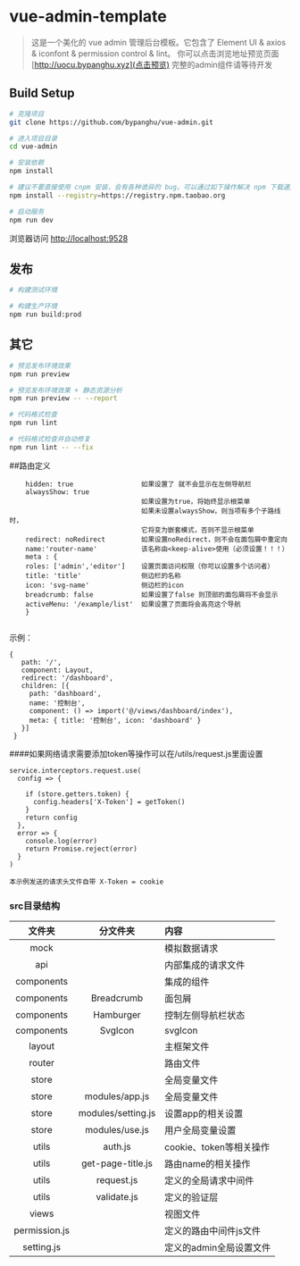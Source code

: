 # vue-admin-template

> 这是一个美化的 vue admin 管理后台模板。它包含了 Element UI & axios 
>& iconfont & permission control & lint。
> 你可以点击浏览地址预览页面[http://uocu.bypanghu.xyz](点击预览)
> 完整的admin组件请等待开发


## Build Setup

```bash
# 克隆项目
git clone https://github.com/bypanghu/vue-admin.git

# 进入项目目录
cd vue-admin

# 安装依赖
npm install

# 建议不要直接使用 cnpm 安装，会有各种诡异的 bug。可以通过如下操作解决 npm 下载速度慢的问题
npm install --registry=https://registry.npm.taobao.org

# 启动服务
npm run dev
```

浏览器访问 [http://localhost:9528](http://localhost:9528)

## 发布

```bash
# 构建测试环境

# 构建生产环境
npm run build:prod
```

## 其它

```bash
# 预览发布环境效果
npm run preview

# 预览发布环境效果 + 静态资源分析
npm run preview -- --report

# 代码格式检查
npm run lint

# 代码格式检查并自动修复
npm run lint -- --fix
```
##路由定义
```
    hidden: true                 如果设置了 就不会显示在左侧导航栏
    alwaysShow: true
                                 如果设置为true，将始终显示根菜单
                                 如果未设置alwaysShow，则当项有多个子路线时，
                                 它将变为嵌套模式，否则不显示根菜单
    redirect: noRedirect         如果设置noRedirect，则不会在面包屑中重定向
    name:'router-name'           该名称由<keep-alive>使用（必须设置！！！）
    meta : {
    roles: ['admin','editor']    设置页面访问权限（你可以设置多个访问者）
    title: 'title'               侧边栏的名称
    icon: 'svg-name'             侧边栏的icon
    breadcrumb: false            如果设置了false 则顶部的面包屑将不会显示
    activeMenu: '/example/list'  如果设置了页面将会高亮这个导航
    }
    
```
示例：
```vuejs
{
   path: '/',
   component: Layout,
   redirect: '/dashboard',
   children: [{
     path: 'dashboard',
     name: '控制台',
     component: () => import('@/views/dashboard/index'),
     meta: { title: '控制台', icon: 'dashboard' }
   }]
 }
```

####如果网络请求需要添加token等操作可以在/utils/request.js里面设置
```vuejs
service.interceptors.request.use(
  config => {

    if (store.getters.token) {
      config.headers['X-Token'] = getToken()
    }
    return config
  },
  error => {
    console.log(error)
    return Promise.reject(error)
  }
)

本示例发送的请求头文件自带 X-Token = cookie
```

### src目录结构

| 文件夹 |分文件夹| 内容 |
|:----:|:----:|:----|
|mock| | 模拟数据请求|
| api | |内部集成的请求文件| 
| components | |集成的组件|
| components| Breadcrumb|面包屑
| components| Hamburger|控制左侧导航栏状态
| components| SvgIcon|svgIcon
|layout| |主框架文件|
|router| | 路由文件|
|store| | 全局变量文件|
|store|modules/app.js| 全局变量文件|
|store|modules/setting.js |设置app的相关设置|
|store|modules/use.js |用户全局变量设置|
|utils| auth.js| cookie、token等相关操作|
|utils| get-page-title.js| 路由name的相关操作|
|utils| request.js| 定义的全局请求中间件|
|utils| validate.js| 定义的验证层|
|views| | 视图文件|
|permission.js| |定义的路由中间件js文件|
|setting.js| |定义的admin全局设置文件|
